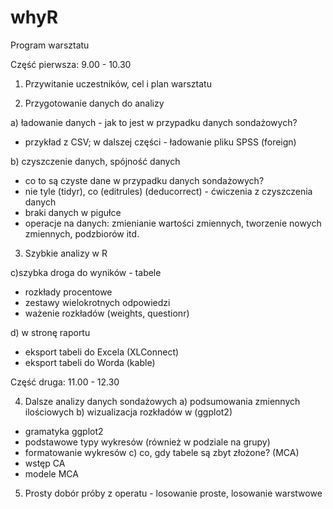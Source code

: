 # whyR

Program warsztatu

Część pierwsza: 9.00 - 10.30

1. Przywitanie uczestników, cel i plan warsztatu

2. Przygotowanie danych do analizy

a) ładowanie danych - jak to jest w przypadku danych sondażowych?
- przykład z CSV; w dalszej części - ładowanie pliku SPSS (foreign)

b) czyszczenie danych, spójność danych
- co to są czyste dane w przypadku danych sondażowych?
- nie tyle (tidyr), co (editrules) (deducorrect) - ćwiczenia z czyszczenia danych
- braki danych w pigułce
- operacje na danych: zmienianie wartości zmiennych, tworzenie nowych zmiennych, podzbiorów itd.

3) Szybkie analizy w R 

c)szybka droga do wyników - tabele
- rozkłady procentowe
- zestawy wielokrotnych odpowiedzi
- ważenie rozkładów (weights, questionr)

d) w stronę raportu
- eksport tabeli do Excela (XLConnect)
- eksport tabeli do Worda (kable)

Część druga: 11.00 - 12.30

4) Dalsze analizy danych sondażowych
a) podsumowania zmiennych ilościowych
b) wizualizacja rozkładów w (ggplot2)
- gramatyka ggplot2
- podstawowe typy wykresów (również w podziale na grupy)
- formatowanie wykresów
c) co, gdy tabele są zbyt złożone? (MCA)
- wstęp CA
- modele MCA

5) Prosty dobór próby z operatu - losowanie proste, losowanie warstwowe
